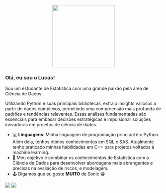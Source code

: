 <p align="center">
  <img src="https://media.tenor.com/yyofCYnEXksAAAAC/sonic-the-hedgehog-classic-sonic.gif" height="200" />
</p>

### Olá, eu sou o Lucas!
Sou um estudante de Estatística com uma grande paixão pela área de Ciência de Dados.

Utilizando Python e suas principais bibliotecas, extraio insights valiosos a partir de dados complexos, permitindo uma compreensão mais profunda de padrões e tendências relevantes. Essas análises fundamentadas são essenciais para embasar decisões estratégicas e impulsionar soluções inovadoras em projetos de ciência de dados.

- 💻 **Linguagens**: Minha linguagem de programação principal é o Python. Além dela, tenhos ótimos conhecimentos em SQL e SAS. Atualmente tenho praticado minhas habilidades em C++ para projetos voltados à machine learning.
- 💬 Meu objetivo é combinar os conhecimentos de Estatística com a Ciência de Dados para desenvolver abordagens mais abrangentes e precisas na avaliação de riscos, e modelagem.
- 🕹️ Digamos que eu goste **MUITO** de Sonic 😁

<p align="left">
  <a href="mailto:lucas.ctsb@gmail.com" alt="Gmail">
  <img src="https://img.shields.io/badge/-Gmail-FF0000?style=flat-square&labelColor=FF0000&logo=gmail&logoColor=white&link=LINK-DO-SEU-GMAIL" /></a>

  <a href="https://www.linkedin.com/in/lucasctsb" alt="LinkedIn">
  <img src="https://img.shields.io/badge/-Linkedin-0e76a8?style=flat-square&logo=Linkedin&logoColor=white&link=LINK-DO-SEU-LINKEDIN" /></a>
</p>
